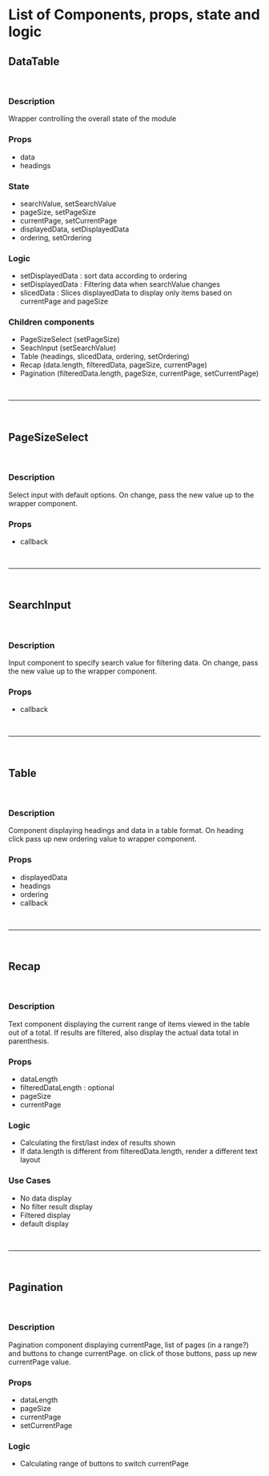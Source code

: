 # List of Components, props, state and logic

## DataTable

<br>

### Description

Wrapper controlling the overall state of the module

### Props

- data
- headings

### State

- searchValue, setSearchValue
- pageSize, setPageSize
- currentPage, setCurrentPage
- displayedData, setDisplayedData
- ordering, setOrdering

### Logic

- setDisplayedData : sort data according to ordering
- setDisplayedData : Filtering data when searchValue changes
- slicedData : Slices displayedData to display only items based on currentPage and pageSize

### Children components

- PageSizeSelect (setPageSize)
- SeachInput (setSearchValue)
- Table (headings, slicedData, ordering, setOrdering)
- Recap (data.length, filteredData, pageSize, currentPage)
- Pagination (filteredData.length, pageSize, currentPage, setCurrentPage)

<br>

---

<br>

## PageSizeSelect

<br>

### Description

Select input with default options. On change, pass the new value up to the wrapper component.

### Props

- callback

<br>

---

<br>

## SearchInput

<br>

### Description

Input component to specify search value for filtering data. On change, pass the new value up to the wrapper component.

### Props

- callback

<br>

---

<br>

## Table

<br>

### Description

Component displaying headings and data in a table format. On heading click pass up new ordering value to wrapper component.

### Props

- displayedData
- headings
- ordering
- callback

<br>

---

<br>

## Recap

<br>

### Description

Text component displaying the current range of items viewed in the table out of a total. If results are filtered, also display the actual data total in parenthesis.

### Props

- dataLength
- filteredDataLength : optional
- pageSize
- currentPage

### Logic

- Calculating the first/last index of results shown
- If data.length is different from filteredData.length, render a different text layout

### Use Cases

- No data display
- No filter result display
- Filtered display
- default display

<br>

---

<br>

## Pagination

<br>

### Description

Pagination component displaying currentPage, list of pages (in a range?) and buttons to change currentPage. on click of those buttons, pass up new currentPage value.

### Props

- dataLength
- pageSize
- currentPage
- setCurrentPage

### Logic

- Calculating range of buttons to switch currentPage
